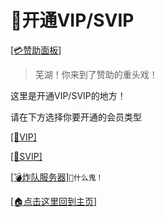 # 👑开通VIP/SVIP

[[💳赞助面板]](/zz.md)

> 芜湖！你来到了赞助的重头戏！

这里是开通VIP/SVIP的地方！

请在下方选择你要开通的会员类型

[[👑VIP]](vip.md)

[[🔱SVIP]](svip.md)

[[💣炸队服务器]](bs.md)`👻什么鬼！`

<!-- 🐭说实话你应该为杰瑞的炸队服务器赞助 qwq -->

[[🏠点击这里回到主页]](/README.md)
